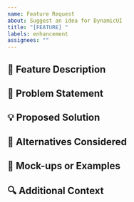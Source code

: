 ```yaml
---
name: Feature Request
about: Suggest an idea for DynamicUI
title: "[FEATURE] "
labels: enhancement
assignees: ""
---
```


## 🚀 Feature Description

<!-- A clear and concise description of the feature you're requesting -->

## 🤔 Problem Statement

<!-- Describe the problem this feature would solve -->

## 💡 Proposed Solution

<!-- Describe how you envision this feature working -->

## 🔄 Alternatives Considered

<!-- Describe any alternative solutions or features you've considered -->

## 📸 Mock-ups or Examples

<!-- If applicable, add mockups or examples from other libraries -->

## 🔍 Additional Context

<!-- Add any other context about the feature request here -->
